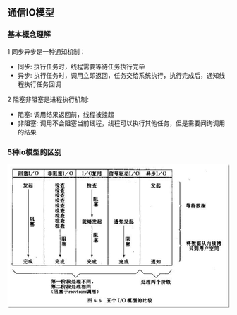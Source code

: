 ## 通信IO模型

### 基本概念理解

1 同步异步是一种通知机制：

* 同步: 执行任务时，线程需要等待任务执行完毕
* 异步: 执行任务时，调用立即返回，任务交给系统执行，执行完成后，通知线程执行任务回调

2 阻塞非阻塞是进程执行机制:

* 阻塞: 调用结果返回前，线程被挂起
* 非阻塞: 调用不会阻塞当前线程，线程可以执行其他任务，但是需要问询调用的结果 


### 5种io模型的区别

![io模型](https://github.com/LYDongD/graphic/blob/master/markdown/IO_model?raw=true)
